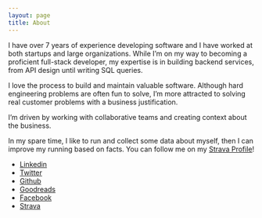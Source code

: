 ```yaml
---
layout: page
title: About
---
```


I have over 7 years of experience developing software and I have worked at both startups and large organizations. While I’m on my way to becoming a proficient full-stack developer, my expertise is in building backend services, from API design until writing SQL queries.

I love the process to build and maintain valuable software. Although hard engineering problems are often fun to solve, I’m more attracted to solving real customer problems with a business justification.

I’m driven by working with collaborative teams and creating context about the business.

In my spare time, I like to run and collect some data about myself, then I can
improve my running based on facts. You can follow me on my <a href="https://www.strava.com/athletes/luizhassuncao" target="_blank">Strava
Profile</a>!

<ul>
  <li>
    <a href="https://www.linkedin.com/in/{{ site.linkedin_username }}">
      <i class="fab fa-linkedin"></i> Linkedin
    </a>
  </li>
  <li>
    <a href="https://www.twitter.com/{{ site.twitter_username }}">
      <i class="fab fa-twitter"></i> Twitter
    </a>
  </li>
  <li>
    <a href="https://www.github.com/{{ site.github_username }}">
      <i class="fab fa-github"></i> Github
    </a>
  </li>
  <li>
    <a href="https://www.goodreads.com/{{ site.goodreads_username }}">
      <i class="fab fa-goodreads"></i> Goodreads
    </a>
  </li>
  <li>
    <a href="https://www.facebook.com/{{ site.facebook_username }}">
      <i class="fab fa-facebook"></i> Facebook
    </a>
  </li>
  <li>
    <a href="https://www.strava.com/athletes/{{ site.twitter_username }}">
      <i class="fab fa-strava"></i> Strava
    </a>
  </li>
</ul>

